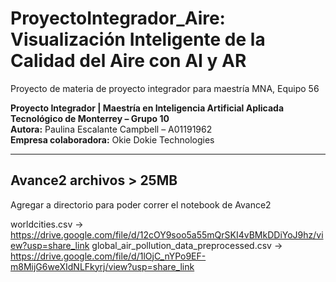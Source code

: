 # ProyectoIntegrador_Aire: Visualización Inteligente de la Calidad del Aire con AI y AR
Proyecto de materia de proyecto integrador para maestría MNA, Equipo 56

**Proyecto Integrador | Maestría en Inteligencia Artificial Aplicada**  
**Tecnológico de Monterrey – Grupo 10**  
**Autora:** Paulina Escalante Campbell – A01191962  
**Empresa colaboradora:** Okie Dokie Technologies  

---

## Avance2 archivos > 25MB

Agregar a directorio para poder correr el notebook de Avance2

worldcities.csv -> https://drive.google.com/file/d/12cOY9soo5a55mQrSKI4vBMkDDiYoJ9hz/view?usp=share_link
global_air_pollution_data_preprocessed.csv -> https://drive.google.com/file/d/1lOjC_nYPo9EF-m8MijG6weXIdNLFkyrj/view?usp=share_link
